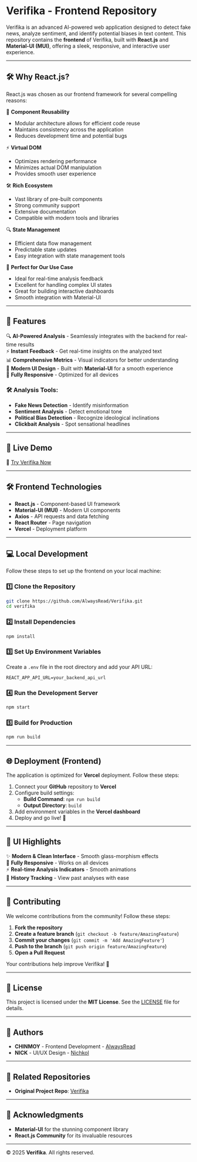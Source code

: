 # Verifika - Frontend Repository

Verifika is an advanced AI-powered web application designed to detect fake news, analyze sentiment, and identify potential biases in text content. This repository contains the **frontend** of Verifika, built with **React.js** and **Material-UI (MUI)**, offering a sleek, responsive, and interactive user experience.

---

## 🛠️ Why React.js?

React.js was chosen as our frontend framework for several compelling reasons:

🔄 **Component Reusability**

- Modular architecture allows for efficient code reuse
- Maintains consistency across the application
- Reduces development time and potential bugs

⚡ **Virtual DOM**

- Optimizes rendering performance
- Minimizes actual DOM manipulation
- Provides smooth user experience

🛠️ **Rich Ecosystem**

- Vast library of pre-built components
- Strong community support
- Extensive documentation
- Compatible with modern tools and libraries

🔍 **State Management**

- Efficient data flow management
- Predictable state updates
- Easy integration with state management tools

🎯 **Perfect for Our Use Case**

- Ideal for real-time analysis feedback
- Excellent for handling complex UI states
- Great for building interactive dashboards
- Smooth integration with Material-UI

---

## 🌟 Features

🔍 **AI-Powered Analysis** - Seamlessly integrates with the backend for real-time results\
⚡ **Instant Feedback** - Get real-time insights on the analyzed text\
📊 **Comprehensive Metrics** - Visual indicators for better understanding\
🎨 **Modern UI Design** - Built with **Material-UI** for a smooth experience\
📱 **Fully Responsive** - Optimized for all devices

### 🛠 Analysis Tools:

- **Fake News Detection** - Identify misinformation
- **Sentiment Analysis** - Detect emotional tone
- **Political Bias Detection** - Recognize ideological inclinations
- **Clickbait Analysis** - Spot sensational headlines

---

## 🚀 Live Demo

🔗 [Try Verifika Now](https://verifikaa.vercel.app)

---

## 🛠️ Frontend Technologies

- **React.js** - Component-based UI framework
- **Material-UI (MUI)** - Modern UI components
- **Axios** - API requests and data fetching
- **React Router** - Page navigation
- **Vercel** - Deployment platform

---

## 💻 Local Development

Follow these steps to set up the frontend on your local machine:

### 1️⃣ Clone the Repository

```bash
git clone https://github.com/AlwaysRead/Verifika.git
cd verifika
```

### 2️⃣ Install Dependencies

```bash
npm install
```

### 3️⃣ Set Up Environment Variables

Create a `.env` file in the root directory and add your API URL:

```env
REACT_APP_API_URL=your_backend_api_url
```

### 4️⃣ Run the Development Server

```bash
npm start
```

### 5️⃣ Build for Production

```bash
npm run build
```

---

## 🌐 Deployment (Frontend)

The application is optimized for **Vercel** deployment. Follow these steps:

1. Connect your **GitHub** repository to **Vercel**
2. Configure build settings:
   - **Build Command**: `npm run build`
   - **Output Directory**: `build`
3. Add environment variables in the **Vercel dashboard**
4. Deploy and go live! 🚀

---

## 🎨 UI Highlights

✨ **Modern & Clean Interface** - Smooth glass-morphism effects\
📱 **Fully Responsive** - Works on all devices\
⚡ **Real-time Analysis Indicators** - Smooth animations\
📜 **History Tracking** - View past analyses with ease

---

## 🤝 Contributing

We welcome contributions from the community! Follow these steps:

1. **Fork the repository**
2. **Create a feature branch** (`git checkout -b feature/AmazingFeature`)
3. **Commit your changes** (`git commit -m 'Add AmazingFeature'`)
4. **Push to the branch** (`git push origin feature/AmazingFeature`)
5. **Open a Pull Request**

Your contributions help improve Verifika! 🚀

---

## 📝 License

This project is licensed under the **MIT License**. See the [LICENSE](LICENSE) file for details.

---

## 👥 Authors

- **CHINMOY** - Frontend Development - [AlwaysRead](https://github.com/AlwaysRead)
- **NICK** - UI/UX Design - [Nichkol](https://github.com/Nichkol)

---

## 🔗 Related Repositories

- **Original Project Repo**: [Verifika](https://github.com/Nichkol/Verifika)

---

## 🙏 Acknowledgments

- **Material-UI** for the stunning component library
- **React.js Community** for its invaluable resources

---

© 2025 **Verifika**. All rights reserved.

